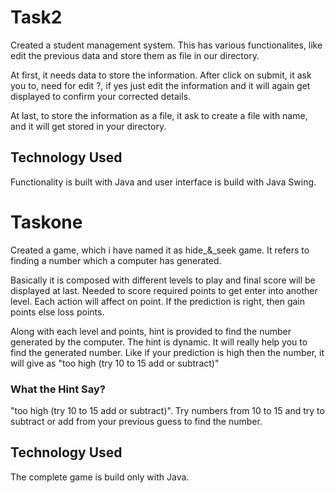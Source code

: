 # Task2

Created a student management system. This has various functionalites, like edit the previous data and store them as file in our directory. 

At first, it needs data to store the information. After click on submit, it ask you to, need for edit ?, if yes just edit the information and it will again get displayed to 
confirm your corrected details. 

At last, to store the information as a file, it ask to create a file with name, and it will get stored in your directory.

## Technology Used

Functionality is built with Java and user interface is build with Java Swing. 



# Taskone

Created a game, which i have named it as hide_&_seek game. It refers to finding a number which a computer has generated. 

Basically it is composed with different levels to play and final score will be displayed at last. Needed to score required points to get enter into another level. Each action will affect on point. If the prediction is right, then gain points else loss points. 

Along with each level and points, hint is provided to find the number generated by the computer. The hint is dynamic. It will really help you to find the generated number. Like if your prediction is high then the number, it will give as "too high (try 10 to 15 add or subtract)"

### What the Hint Say?

"too high (try 10 to 15 add or subtract)". Try numbers from 10 to 15 and try to subtract or add from your previous guess to find the number.


## Technology Used

The complete game is build only with Java.
